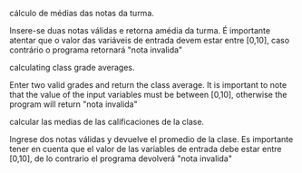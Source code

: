 cálculo de médias das notas da turma.

Insere-se duas notas válidas e retorna amédia da turma.
É importante atentar que o valor das variáveis de entrada devem estar entre [0,10], caso contrário o programa retornará "nota invalida"


calculating class grade averages.

Enter two valid grades and return the class average.
It is important to note that the value of the input variables must be between [0,10], otherwise the program will return "nota invalida"


calcular las medias de las calificaciones de la clase.

Ingrese dos notas válidas y devuelve el promedio de la clase.
Es importante tener en cuenta que el valor de las variables de entrada debe estar entre [0,10], de lo contrario el programa devolverá "nota invalida"
